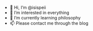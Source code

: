 - 👋 Hi, I’m @isispeii
- 👀 I’m interested in everything
- 🌱 I’m currently learning philosophy
- 📫 Please contact me through the blog

<!---
isispeii/isispeii is a ✨ special ✨ repository because its `isispeii.md` (this file) appears on your GitHub profile.
You can click the Preview link to take a look at your changes.
--->
